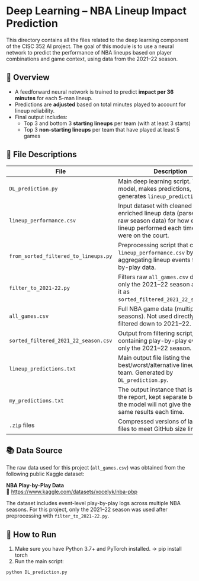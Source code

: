 # Deep Learning – NBA Lineup Impact Prediction

This directory contains all the files related to the deep learning component of the CISC 352 AI project. The goal of this module is to use a neural network to predict the performance of NBA lineups based on player combinations and game context, using data from the 2021–22 season.

## 🧠 Overview

- A feedforward neural network is trained to predict **impact per 36 minutes** for each 5-man lineup.
- Predictions are **adjusted** based on total minutes played to account for lineup reliability.
- Final output includes:
  - Top 3 and bottom 3 **starting lineups** per team (with at least 3 starts)
  - Top 3 **non-starting lineups** per team that have played at least 5 games

## 📁 File Descriptions

| File | Description |
|------|-------------|
| `DL_prediction.py` | Main deep learning script. Trains the model, makes predictions, and generates `lineup_predictions.txt`. |
| `lineup_performance.csv` | Input dataset with cleaned and enriched lineup data (parsed from raw season data) for how each lineup performed each time they were on the court. |
| `from_sorted_filtered_to_lineups.py` | Preprocessing script that constructs `lineup_performance.csv` by aggregating lineup events from play-by-play data. |
| `filter_to_2021-22.py` | Filters raw `all_games.csv` down to only the 2021–22 season and saves it as `sorted_filtered_2021_22_season.csv`. |
| `all_games.csv` | Full NBA game data (multiple seasons). Not used directly — filtered down to 2021–22. |
| `sorted_filtered_2021_22_season.csv` | Output from filtering script, containing play-by-play events for only the 2021–22 season. |
| `lineup_predictions.txt` | Main output file listing the best/worst/alternative lineups per team. Generated by `DL_prediction.py`. |
| `my_predictions.txt` | The output instance that is used in the report, kept separate because the model will not give the exact same results each time. |
| `.zip` files | Compressed versions of large `.csv` files to meet GitHub size limits. |

## 📚 Data Source

The raw data used for this project (`all_games.csv`) was obtained from the following public Kaggle dataset:

**NBA Play-by-Play Data**  
🔗 https://www.kaggle.com/datasets/xocelyk/nba-pbp

The dataset includes event-level play-by-play logs across multiple NBA seasons. For this project, only the 2021–22 season was used after preprocessing with `filter_to_2021-22.py`.


## 🚀 How to Run

1. Make sure you have Python 3.7+ and PyTorch installed.
    -> pip install torch
2. Run the main script:

```bash
python DL_prediction.py
